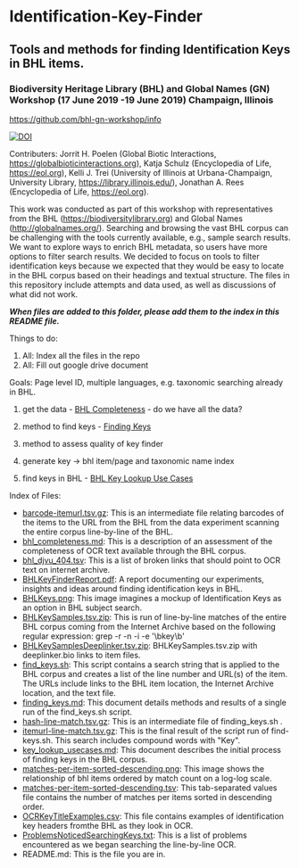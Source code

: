# Identification-Key-Finder
## Tools and methods for finding Identification Keys in BHL items. 
### Biodiversity Heritage Library (BHL) and Global Names (GN) Workshop (17 June 2019 -19 June 2019) Champaign, Illinois

https://github.com/bhl-gn-workshop/info

[![DOI](https://zenodo.org/badge/192409609.svg)](https://zenodo.org/badge/latestdoi/192409609)

Contributers: Jorrit H. Poelen (Global Biotic Interactions, https://globalbioticinteractions.org), Katja Schulz (Encyclopedia of Life, https://eol.org), Kelli J. Trei (University of Illinois at Urbana-Champaign, University Library, https://library.illinois.edu/), Jonathan A. Rees (Encyclopedia of Life, https://eol.org). 

This work was conducted as part of this workshop with representatives from the BHL (https://biodiversitylibrary.org) and Global Names (http://globalnames.org/). Searching and browsing the vast BHL corpus can be challenging with the tools currently available, e.g., sample search results. We want to explore ways to enrich BHL metadata, so users have more options to filter search results. We decided to focus on tools to filter identification keys because we expected that they would be easy to locate in the BHL corpus based on their headings and textual structure. The files in this repository include attempts and data used, as well as discussions of what did not work.

**_When files are added to this folder, please add them to the index in this README file._**

Things to do:

1. All: Index all the files in the repo
2. All: Fill out google drive document

Goals: Page level ID, multiple languages, e.g. taxonomic searching already in BHL.

1. get the data - [BHL Completeness](./bhl_completeness.md) - do we have all the data?

2. method to find keys - [Finding Keys](./finding_keys.md) 

3. method to assess quality of key finder

4. generate key -> bhl item/page and taxonomic name index

5. find keys in BHL - [BHL Key Lookup Use Cases](./key_lookup_usecases.md)

Index of Files:

 * [barcode-itemurl.tsv.gz](./barcode-itemurl.tsv.gz): This is an intermediate file relating barcodes of the items to the URL from the BHL from the data experiment scanning the entire corpus line-by-line of the BHL.
 * [bhl_completeness.md](./bhl_completeness.md): This is a description of an assessment of the completeness of OCR text available through the BHL corpus.
 * [bhl_djvu_404.tsv](./bhl_djvu_404.tsv): This is a list of broken links that should point to OCR text on internet archive.
 * [BHLKeyFinderReport.pdf](./BHLKeyFinderReport.pdf): A report documenting our experiments, insights and ideas around finding identification keys in BHL. 
 * [BHLKeys.png](./BHLKeys.png): This image imagines a mockup of Identification Keys as an option in BHL subject search.
 * [BHLKeySamples.tsv.zip](./BHLKeySamples.tsv.zip): This is run of line-by-line matches of the entire BHL corpus coming from the Internet Archive based on the following regular expression: grep -r -n -i -e '\bkey\b'
 * [BHLKeySamplesDeeplinker.tsv.zip](./BHLKeySamplesDeeplinker.tsv.zip): BHLKeySamples.tsv.zip with deeplinker.bio links to item files.
 * [find_keys.sh](./find_keys.sh): This script contains a search string that is applied to the BHL corpus and creates a list of the line number and URL(s) of the item. The URLs include links to the BHL item location, the Internet Archive location, and the text file.
 * [finding_keys.md](./finding_keys.md): This document details methods and results of a single run of the find_keys.sh script.
* [hash-line-match.tsv.gz](./hash-line-match.tsv.gz): This is an intermediate file of finding_keys.sh .
 * [itemurl-line-match.tsv.gz](./itemurl-line-match.tsv.gz): This is the final result of the script run of find-keys.sh. This search includes compound words with "Key".
 * [key_lookup_usecases.md](./key_lookup_usecases.md): This document describes the initial process of finding keys in the BHL corpus.
 * [matches-per-item-sorted-descending.png](./matches-per-item-sorted-descending.png): This image shows the relationship of bhl items ordered by match count on a log-log scale.
 * [matches-per-item-sorted-descending.tsv](./matches-per-item-sorted-descending.tsv): This tab-separated values file contains the number of matches per items sorted in descending order.
 * [OCRKeyTitleExamples.csv](./OCRKeyTitleExamples.csv): This file contains examples of identification key headers fromthe BHL as they look in OCR.
 * [ProblemsNoticedSearchingKeys.txt](./ProblemsNoticedSearchingKeys.txt): This is a list of problems encountered as we began searching the line-by-line OCR.
 * README.md: This is the file you are in.
	
